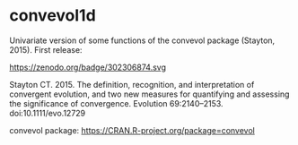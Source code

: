 # convevol1d

Univariate version of some functions of the convevol package (Stayton, 2015).
First release: 

https://zenodo.org/badge/302306874.svg





Stayton CT. 2015. The definition, recognition, and interpretation of convergent evolution, and two new measures for quantifying and assessing the significance of convergence. Evolution 69:2140–2153. doi:10.1111/evo.12729

convevol package: https://CRAN.R-project.org/package=convevol
